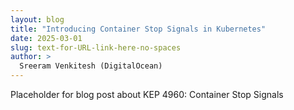 ```yaml
---
layout: blog
title: "Introducing Container Stop Signals in Kubernetes"
date: 2025-03-01
slug: text-for-URL-link-here-no-spaces
author: >
  Sreeram Venkitesh (DigitalOcean)
---
```


Placeholder for blog post about KEP 4960: Container Stop Signals